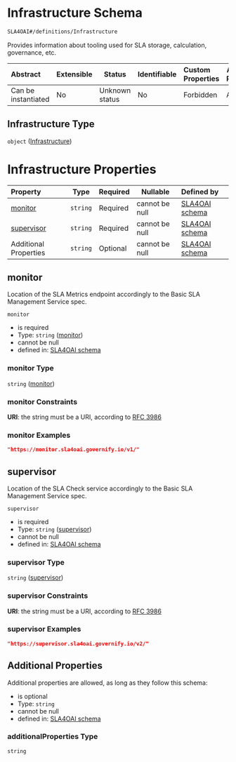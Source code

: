 # Infrastructure Schema

```txt
SLA4OAI#/definitions/Infrastructure
```

Provides information about tooling used for SLA storage, calculation, governance, etc.


| Abstract            | Extensible | Status         | Identifiable | Custom Properties | Additional Properties | Access Restrictions | Defined In                                                                    |
| :------------------ | ---------- | -------------- | ------------ | :---------------- | --------------------- | ------------------- | ----------------------------------------------------------------------------- |
| Can be instantiated | No         | Unknown status | No           | Forbidden         | Allowed               | none                | [SLA4OAI.schema.json\*](../SLA4OAI.schema.json "open original schema") |

## Infrastructure Type

`object` ([Infrastructure](sla4oai-definitions-infrastructure.md))

# Infrastructure Properties

| Property                  | Type     | Required | Nullable       | Defined by                                                                                                                                   |
| :------------------------ | -------- | -------- | -------------- | :------------------------------------------------------------------------------------------------------------------------------------------- |
| [monitor](#monitor)       | `string` | Required | cannot be null | [SLA4OAI schema](sla4oai-definitions-infrastructure-properties-monitor.md "SLA4OAI#/definitions/Infrastructure/properties/monitor")       |
| [supervisor](#supervisor) | `string` | Required | cannot be null | [SLA4OAI schema](sla4oai-definitions-infrastructure-properties-supervisor.md "SLA4OAI#/definitions/Infrastructure/properties/supervisor") |
| Additional Properties     | `string` | Optional | cannot be null | [SLA4OAI schema](sla4oai-definitions-infrastructure-additionalproperties.md "SLA4OAI#/definitions/Infrastructure/additionalProperties")   |

## monitor

Location of the SLA Metrics endpoint accordingly to the Basic SLA Management Service spec.


`monitor`

-   is required
-   Type: `string` ([monitor](sla4oai-definitions-infrastructure-properties-monitor.md))
-   cannot be null
-   defined in: [SLA4OAI schema](sla4oai-definitions-infrastructure-properties-monitor.md "SLA4OAI#/definitions/Infrastructure/properties/monitor")

### monitor Type

`string` ([monitor](sla4oai-definitions-infrastructure-properties-monitor.md))

### monitor Constraints

**URI**: the string must be a URI, according to [RFC 3986](https://tools.ietf.org/html/rfc4291 "check the specification")

### monitor Examples

```json
"https://monitor.sla4oai.governify.io/v1/"
```

## supervisor

Location of the SLA Check service accordingly to the Basic SLA Management Service spec.


`supervisor`

-   is required
-   Type: `string` ([supervisor](sla4oai-definitions-infrastructure-properties-supervisor.md))
-   cannot be null
-   defined in: [SLA4OAI schema](sla4oai-definitions-infrastructure-properties-supervisor.md "SLA4OAI#/definitions/Infrastructure/properties/supervisor")

### supervisor Type

`string` ([supervisor](sla4oai-definitions-infrastructure-properties-supervisor.md))

### supervisor Constraints

**URI**: the string must be a URI, according to [RFC 3986](https://tools.ietf.org/html/rfc4291 "check the specification")

### supervisor Examples

```json
"https://supervisor.sla4oai.governify.io/v2/"
```

## Additional Properties

Additional properties are allowed, as long as they follow this schema:




-   is optional
-   Type: `string`
-   cannot be null
-   defined in: [SLA4OAI schema](sla4oai-definitions-infrastructure-additionalproperties.md "SLA4OAI#/definitions/Infrastructure/additionalProperties")

### additionalProperties Type

`string`
